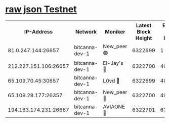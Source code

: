 [raw json Testnet](https://rpc-check.bcat.stavr.tech/bcat/rpc-bcat-result.json)
=


<table><tr><th>IP-Address</th><th>Network</th><th>Moniker</th><th>Latest Block Height</th><th>Earliest Block Height</th><th>Catching Up</th><th>Tx Index</th><th>Voting Power</th><th>Scan Time</th></tr><tr><td>81.0.247.144:26657</td><td>bitcanna-dev-1</td><td>New_peer 🟢</td><td>6322699</td><td>1</td><td>False</td><td>on</td><td>0</td><td>2024-02-06T16:45:20.524307029UTC</td></tr><tr><td>212.227.151.106:26657</td><td>bitcanna-dev-1</td><td>El-Jay's 🔴</td><td>6322700</td><td>4670391</td><td>False</td><td>on</td><td>2218164</td><td>2024-02-06T16:45:27.336027535UTC</td></tr><tr><td>65.109.70.45:30657</td><td>bitcanna-dev-1</td><td>L0vd 🔴</td><td>6322699</td><td>4828155</td><td>False</td><td>on</td><td>307920</td><td>2024-02-06T16:45:20.898381446UTC</td></tr><tr><td>65.109.28.177:26357</td><td>bitcanna-dev-1</td><td>New_peer 🔴</td><td>6322700</td><td>4952911</td><td>False</td><td>on</td><td>2237067</td><td>2024-02-06T16:45:27.675770726UTC</td></tr><tr><td>194.163.174.231:26667</td><td>bitcanna-dev-1</td><td>AVIAONE 🔴</td><td>6322701</td><td>6311931</td><td>False</td><td>on</td><td>1949865</td><td>2024-02-06T16:45:34.212068256UTC</td></tr></table>